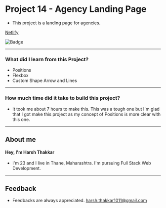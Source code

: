 # **Project 14 - Agency Landing Page**

- This project is a landing page for agencies. 

[Netlify](https://agency-landing-page-harshthakkar1011.netlify.app)

![Badge](https://img.shields.io/badge/Netlify-Link-green)

---

### **What did I learn from this Project?**

- Positions
- Flexbox
- Custom Shape Arrow and Lines

---

### **How much time did it take to build this project?**

- It took me about 7 hours to make this. This was a tough one but I'm glad that I got make this project as my concept of Positions is more clear with this one.

---

## **About me**

#### **Hey, I'm Harsh Thakkar**

- I'm 23 and I live in Thane, Maharashtra. I'm pursuing Full Stack Web Development.

---

## **Feedback**
- Feedbacks are always appreciated. harsh.thakkar1011@gmail.com